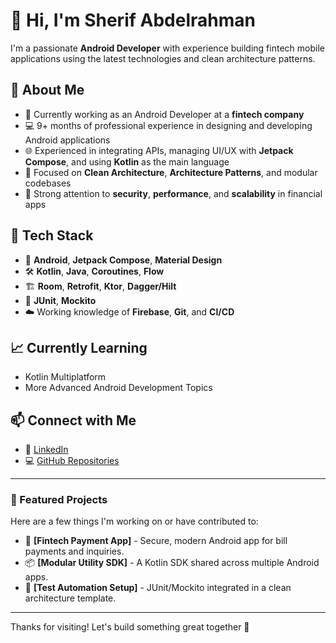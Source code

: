 # 👋 Hi, I'm Sherif Abdelrahman

I'm a passionate **Android Developer** with experience building fintech mobile applications using the latest technologies and clean architecture patterns.

## 💼 About Me

- 🔧 Currently working as an Android Developer at a **fintech company**
- 💻 9+ months of professional experience in designing and developing Android applications
- 🌐 Experienced in integrating APIs, managing UI/UX with **Jetpack Compose**, and using **Kotlin** as the main language
- 📐 Focused on **Clean Architecture**, **Architecture Patterns**, and modular codebases
- 🔐 Strong attention to **security**, **performance**, and **scalability** in financial apps

## 🧠 Tech Stack

- 📱 **Android**, **Jetpack Compose**, **Material Design**
- 🛠️ **Kotlin**, **Java**, **Coroutines**, **Flow**
- 🏗️ **Room**, **Retrofit**, **Ktor**, **Dagger/Hilt**
- 🧪 **JUnit**, **Mockito**
- ☁️ Working knowledge of **Firebase**, **Git**, and **CI/CD**

## 📈 Currently Learning

- Kotlin Multiplatform
- More Advanced Android Development Topics

## 📫 Connect with Me

- 🔗 [LinkedIn](https://www.linkedin.com/in/sherif-abdulrahman-843ba3199)
- 💻 [GitHub Repositories](https://github.com/sherifelkady70?tab=repositories)

---

### 📌 Featured Projects

Here are a few things I'm working on or have contributed to:

- 📲 **[Fintech Payment App]** - Secure, modern Android app for bill payments and inquiries.
- 📦 **[Modular Utility SDK]** - A Kotlin SDK shared across multiple Android apps.
- 🧪 **[Test Automation Setup]** - JUnit/Mockito integrated in a clean architecture template.

---

Thanks for visiting! Let's build something great together 🚀
